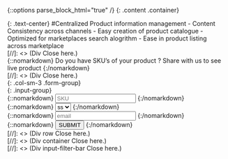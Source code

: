 {::options parse_block_html="true" /}
{: .content .container}
<div>
{: .text-center}
#Centralized <span>Product information </span> management 
- Content Consistency across channels
- Easy creation of product catalogue
- Optimized for marketplaces search alogrithm
- Ease in product listing across marketplace
</div>[//]: <> (Div Close here.)
<div class="input-filter-bar">
<div class="container">
<div class="row form-group heading">
{::nomarkdown}
	Do you have <span>SKU’s </span> of your product ? <span class="org">Share with us to see live product</span>
{:/nomarkdown}
</div>[//]: <> (Div Close here.)
<div class="row">
{: .col-sm-3 .form-group}
<div>
{: .input-group}
<div>
{::nomarkdown} 
	<input class="form-control" placeholder="SKU" aria-describedby="basic-addon2" type="text">
	<span class="input-group-addon"> 
		<i class="fa fa-question " data-toggle="tooltip" title="" data-original-title="Enter product  SKU id" data-placement="top"></i>
	</span>
{:/nomarkdown}
</div>
</div>
<div class="col-sm-3 form-group">
{::nomarkdown}
	<select class="form-control" type="text" >
	<option>ss</option>
	<option>ss</option>
	<option>ss</option>
	</select>
{:/nomarkdown}
</div>
<div class="col-sm-3 form-group"> 
{::nomarkdown}
<input class="form-control" type="email" placeholder="email">
{:/nomarkdown}
</div>
<div class="col-sm-3  form-group ">
{::nomarkdown}
<button class="btn btn-warning form-control btn-submit btn-lg"> SUBMIT</button>
{:/nomarkdown}
</div>
</div>[//]: <> (Div row Close here.)
</div>[//]: <> (Div container Close here.)
</div>[//]: <> (Div input-filter-bar Close here.)